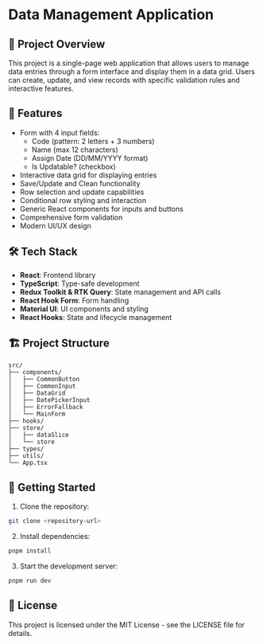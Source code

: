 # Data Management Application

## 🎯 Project Overview
This project is a single-page web application that allows users to manage data entries through a form interface and display them in a data grid. Users can create, update, and view records with specific validation rules and interactive features.

## 🚀 Features
- Form with 4 input fields:
  - Code (pattern: 2 letters + 3 numbers)
  - Name (max 12 characters)
  - Assign Date (DD/MM/YYYY format)
  - Is Updatable? (checkbox)
- Interactive data grid for displaying entries
- Save/Update and Clean functionality
- Row selection and update capabilities
- Conditional row styling and interaction
- Generic React components for inputs and buttons
- Comprehensive form validation
- Modern UI/UX design

## 🛠 Tech Stack
- **React**: Frontend library
- **TypeScript**: Type-safe development
- **Redux Toolkit & RTK Query**: State management and API calls
- **React Hook Form**: Form handling
- **Material UI**: UI components and styling
- **React Hooks**: State and lifecycle management

## 🏗 Project Structure
```
src/
├── components/
│   ├── CommonButton
│   ├── CommonInput
│   ├── DataGrid
│   ├── DatePickerInput
│   ├── ErrorFallback
│   └── MainForm
├── hooks/
├── store/
│   ├── dataSlice
│   └── store
├── types/
├── utils/
└── App.tsx
```
## 🚦 Getting Started

1. Clone the repository:
```bash
git clone <repository-url>
```

2. Install dependencies:
```bash
pnpm install
```

3. Start the development server:
```bash
pnpm run dev
```

## 📄 License
This project is licensed under the MIT License - see the LICENSE file for details.
